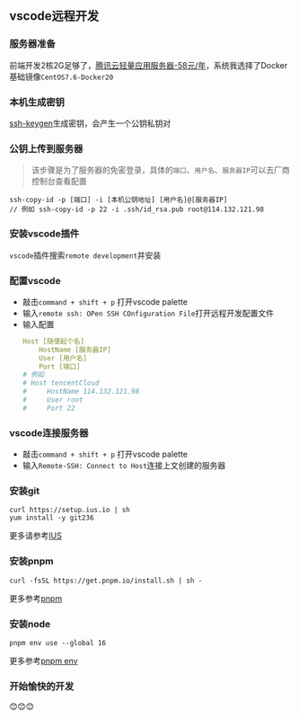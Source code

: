 
## vscode远程开发

### 服务器准备
前端开发2核2G足够了，[腾讯云轻量应用服务器-58元/年](https://cloud.tencent.com/act/pro/lighthouse2021)，系统我选择了Docker基础镜像`CentOS7.6-Docker20`

### 本机生成密钥
[ssh-keygen](https://git-scm.com/book/zh/v2/%E6%9C%8D%E5%8A%A1%E5%99%A8%E4%B8%8A%E7%9A%84-Git-%E7%94%9F%E6%88%90-SSH-%E5%85%AC%E9%92%A5)生成密钥，会产生一个公钥私钥对

### 公钥上传到服务器
> 该步骤是为了服务器的免密登录，具体的`端口`、`用户名`、`服务器IP`可以去厂商控制台查看配置
```shell
ssh-copy-id -p [端口] -i [本机公钥地址] [用户名]@[服务器IP]
// 例如 ssh-copy-id -p 22 -i .ssh/id_rsa.pub root@114.132.121.98
```

### 安装vscode插件
`vscode`插件搜索`remote development`并安装

### 配置vscode
* 敲击`command + shift + p` 打开vscode palette
* 输入`remote ssh: OPen SSH COnfiguration File`打开远程开发配置文件
* 输入配置
    ```yaml
    Host [随便起个名]
        HostName [服务器IP]
        User [用户名]
        Port [端口]
    # 例如
    # Host tencentCloud
    #     HostName 114.132.121.98
    #     User root
    #     Port 22
    ```

### vscode连接服务器
* 敲击`command + shift + p` 打开vscode palette
* 输入`Remote-SSH: Connect to Host`连接上文创建的服务器

### 安装git
```shell
curl https://setup.ius.io | sh
yum install -y git236
```
更多请参考[IUS](https://ius.io/setup)

### 安装pnpm
```shell
curl -fsSL https://get.pnpm.io/install.sh | sh -
```
更多参考[pnpm](https://pnpm.io/zh/installation)

### 安装node
```shell
pnpm env use --global 16
```
更多参考[pnpm env](https://pnpm.io/zh/cli/env)

### 开始愉快的开发
😊😊😊